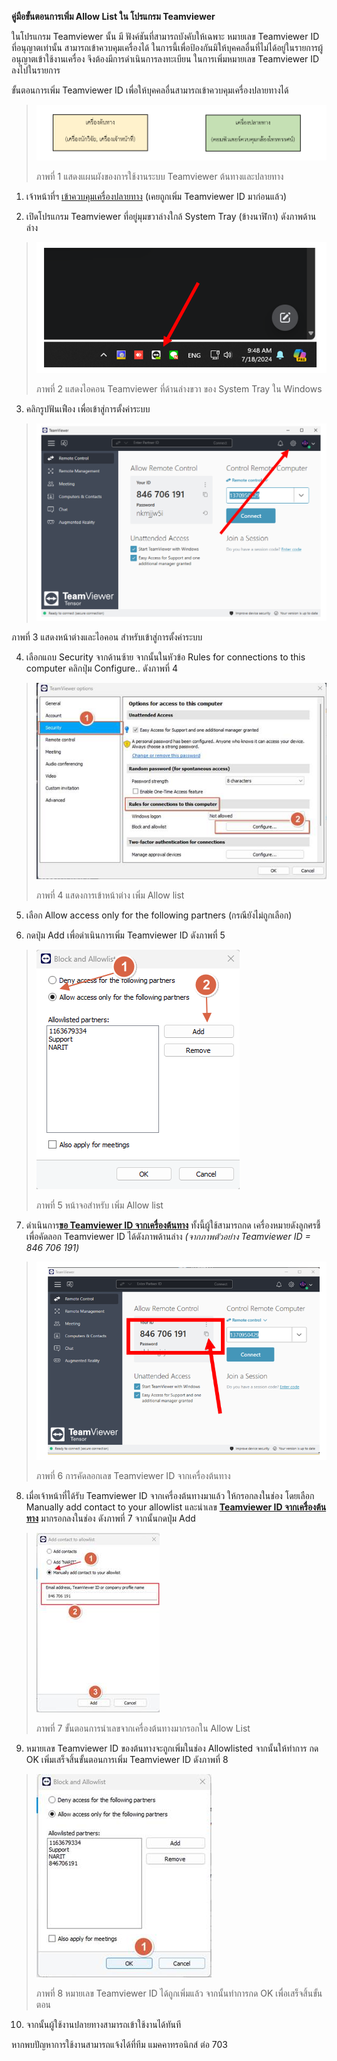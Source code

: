 **คู่มือขั้นตอนการเพิ่ม Allow List ใน โปรแกรม Teamviewer**

ในโปรแกรม Teamviewer นั้น มี ฟังค์ชันที่สามารถบังคับให้เฉพาะ หมายเลข Teamviewer ID
ที่อนุญาตเท่านั้น สามารถเข้าควบคุมเครื่องได้
ในการนี้เพื่อป้องกันมิให้บุคคลอื่นที่ไม่ได้อยู่ในรายการผู้อนุญาตเข้าใช้งานเครื่อง
จึงต้องมีการดำเนินการลงทะเบียน ในการเพิ่มหมายเลข Teamviewer ID ลงไปในรายการ

ขั้นตอนการเพิ่ม Teamviewer ID เพื่อให้บุคคลอื่นสามารถเข้าควบคุมเครื่องปลายทางได้

> <img src="media/media1.png" />
>
> ภาพที่ 1 แสดงแผนผังของการใช้งานระบบ Teamviewer ต้นทางและปลายทาง

1.  เจ้าหน้าที่ฯ <u>เข้าควบคุมเครื่องปลายทาง</u> (เคยถูกเพิ่ม Teamviewer ID
    มาก่อนแล้ว)

2.  เปิดโปรแกรม Teamviewer ที่อยู่มุมขวาล่างใกล้ System Tray (ข้างนาฬิกา)
    ดังภาพด้านล่าง

> <img src="media/media2.png" />
> 
> ภาพที่ 2 แสดงไอคอน Teamviewer ที่ด้านล่างขวา ของ System Tray ใน Windows

3.  คลิกรูปฟันเฟือง เพื่อเข้าสู่การตั้งค่าระบบ

> <img src="media/media3.png" />

ภาพที่ 3 แสดงหน้าต่างและไอคอน สำหรับเข้าสู่การตั้งค่าระบบ

4.  เลือกแถบ Security จากด้านซ้าย จากนั้นในหัวข้อ Rules for connections to this
    computer คลิกปุ่ม Configure.. ดังภาพที่ 4

> <img src="media/media4.jpg" />
>
> ภาพที่ 4 แสดงการเข้าหน้าต่าง เพิ่ม Allow list

5.  เลือก Allow access only for the following partners (กรณียังไม่ถูกเลือก)

6.  กดปุ่ม Add เพื่อดำเนินการเพิ่ม Teamviewer ID ดังภาพที่ 5

> <img src="media/media5.png" />
>
> ภาพที่ 5 หน้าจอสำหรับ เพิ่ม Allow list

7.  ดำเนินการ<b><u>ขอ Teamviewer ID จากเครื่องต้นทาง</u></b> ทั้งนี้ผู้ใช้สามารถกด
    เครื่องหมายดังลูกศรชี้เพื่อคัดลอก Teamviewer ID ได้ดังภาพด้านล่าง *(จากภาพตัวอย่าง
    Teamviewer ID = 846 706 191)*

> <img src="media/media6.png" />
> 
> ภาพที่ 6 การคัดลอกเลข Teamviewer ID จากเครื่องต้นทาง

8.  เมื่อเจ้าหน้าที่ได้รับ Teamviewer ID จากเครื่องต้นทางมาแล้ว ให้กรอกลงในช่อง
    โดยเลือก Manually add contact to your allowlist และนำเลข
    <b><u>Teamviewer ID จากเครื่องต้นทาง</u></b> มากรอกลงในช่อง ดังภาพที่ 7 จากนั้นกดปุ่ม
    Add

> <img src="media/media7.jpg" />
> 
> ภาพที่ 7 ขั้นตอนการนำเลขจากเครื่องต้นทางมากรอกใน Allow List

9.  หมายเลข Teamviewer ID ของต้นทางจะถูกเพิ่มในช่อง Allowlisted จากนั้นให้ทำการ
    กด OK เพิ่มเสร็จสิ้นขั้นตอนการเพิ่ม Teamviewer ID ดังภาพที่ 8

> <img src="media/media8.jpg" />
> 
> ภาพที่ 8 หมายเลข Teamviewer ID ได้ถูกเพิ่มแล้ว จากนั้นทำการกด OK เพื่อเสร็จสิ้นขั้นตอน

10. จากนั้นผู้ใช้งานปลายทางสามารถเข้าใช้งานได้ทันที

หากพบปัญหาการใช้งานสามารถแจ้งได้ที่ทีม แมคคาทรอนิกส์ ต่อ 703
